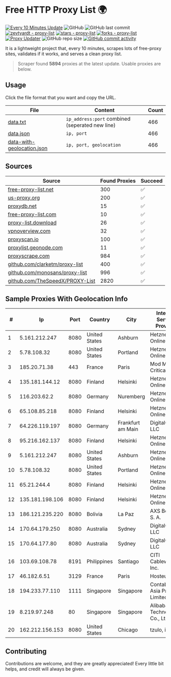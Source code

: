 
# Free HTTP Proxy List 🌍

[![Every 10 Minutes Update](https://github.com/mertguvencli/http-proxy-list/actions/workflows/main.yml/badge.svg?branch=main)](https://github.com/mertguvencli/http-proxy-list/actions/workflows/main.yml)
![GitHub](https://img.shields.io/github/license/mertguvencli/http-proxy-list)
![GitHub last commit](https://img.shields.io/github/last-commit/mertguvencli/http-proxy-list)
[![zevtyardt - proxy-list](https://img.shields.io/static/v1?label=zevtyardt&message=proxy-list&color=blue&logo=github)](https://github.com/zevtyardt/proxy-list "Go to GitHub repo")
[![stars - proxy-list](https://img.shields.io/github/stars/zevtyardt/proxy-list?style=social)](https://github.com/zevtyardt/proxy-list)
[![forks - proxy-list](https://img.shields.io/github/forks/zevtyardt/proxy-list?style=social)](https://github.com/zevtyardt/proxy-list)
[![Proxy Updater](https://github.com/zevtyardt/proxy-list/workflows/Proxy%20Updater/badge.svg)](https://github.com/zevtyardt/proxy-list/actions?query=workflow:"Proxy+Updater")
![GitHub repo size](https://img.shields.io/github/repo-size/zevtyardt/proxy-list)
[![GitHub commit activity](https://img.shields.io/github/commit-activity/m/zevtyardt/proxy-list?logo=commits)](https://github.com/zevtyardt/proxy-list/commits/main)

It is a lightweight project that, every 10 minutes, scrapes lots of free-proxy sites, validates if it works, and serves a clean proxy list.

> Scraper found **5894** proxies at the latest update. Usable proxies are below.

## Usage

Click the file format that you want and copy the URL.

|File|Content|Count|
|----|-------|-----|
|[data.txt](https://raw.githubusercontent.com/mertguvencli/http-proxy-list/main/proxy-list/data.txt)|`ip_address:port` combined (seperated new line)|466|
|[data.json](https://raw.githubusercontent.com/mertguvencli/http-proxy-list/main/proxy-list/data.json)|`ip, port`|466|
|[data-with-geolocation.json](https://raw.githubusercontent.com/mertguvencli/http-proxy-list/main/proxy-list/data-with-geolocation.json)|`ip, port, geolocation`|466|

## Sources

|Source|Found Proxies|Succeed|
|------|-------------|-------|
|[free-proxy-list.net](https://free-proxy-list.net)|300|✅|
|[us-proxy.org](https://www.us-proxy.org)|200|✅|
|[proxydb.net](http://proxydb.net)|15|✅|
|[free-proxy-list.com](https://free-proxy-list.com/?page=&port=&type%5B%5D=http&type%5B%5D=https&up_time=0&search=Search)|10|✅|
|[proxy-list.download](https://www.proxy-list.download/HTTP)|26|✅|
|[vpnoverview.com](https://vpnoverview.com/privacy/anonymous-browsing/free-proxy-servers)|32|✅|
|[proxyscan.io](https://www.proxyscan.io)|100|✅|
|[proxylist.geonode.com](https://proxylist.geonode.com/api/proxy-list?limit=300&page=1&sort_by=lastChecked&sort_type=desc&protocols=http,https)|11|✅|
|[proxyscrape.com](https://api.proxyscrape.com/v2/?request=displayproxies&protocol=http&timeout=10000&country=all&ssl=all&anonymity=all)|984|✅|
|[github.com/clarketm/proxy-list](https://raw.githubusercontent.com/clarketm/proxy-list/master/proxy-list-raw.txt)|400|✅|
|[github.com/monosans/proxy-list](https://raw.githubusercontent.com/monosans/proxy-list/main/proxies/http.txt)|996|✅|
|[github.com/TheSpeedX/PROXY-List](https://raw.githubusercontent.com/TheSpeedX/PROXY-List/master/http.txt)|2820|✅|


## Sample Proxies With Geolocation Info

|#|Ip|Port|Country|City|Internet Service Provider|
|-|--|----|-------|----|-------------------------|
|1|5.161.212.247|8080|United States|Ashburn|Hetzner Online GmbH|
|2|5.78.108.32|8080|United States|Portland|Hetzner Online GmbH|
|3|185.20.71.38|443|France|Paris|Mod Mission Critical LLC|
|4|135.181.144.12|8080|Finland|Helsinki|Hetzner Online GmbH|
|5|116.203.62.2|8080|Germany|Nuremberg|Hetzner Online GmbH|
|6|65.108.85.218|8080|Finland|Helsinki|Hetzner Online GmbH|
|7|64.226.119.197|8080|Germany|Frankfurt am Main|DigitalOcean, LLC|
|8|95.216.162.137|8080|Finland|Helsinki|Hetzner Online GmbH|
|9|5.161.212.247|8080|United States|Ashburn|Hetzner Online GmbH|
|10|5.78.108.32|8080|United States|Portland|Hetzner Online GmbH|
|11|65.21.244.4|8080|Finland|Helsinki|Hetzner Online GmbH|
|12|135.181.198.106|8080|Finland|Helsinki|Hetzner Online GmbH|
|13|186.121.235.220|8080|Bolivia|La Paz|AXS Bolivia S. A.|
|14|170.64.179.250|8080|Australia|Sydney|DigitalOcean, LLC|
|15|170.64.177.80|8080|Australia|Sydney|DigitalOcean, LLC|
|16|103.69.108.78|8191|Philippines|Santiago|CITI Cableworld Inc.|
|17|46.182.6.51|3129|France|Paris|Hosteur SAS|
|18|194.233.77.110|1111|Singapore|Singapore|Contabo Asia Private Limited|
|19|8.219.97.248|80|Singapore|Singapore|Alibaba (US) Technology Co., Ltd.|
|20|162.212.156.153|8080|United States|Chicago|tzulo, inc.|



## Contributing

Contributions are welcome, and they are greatly appreciated! Every
little bit helps, and credit will always be given.

